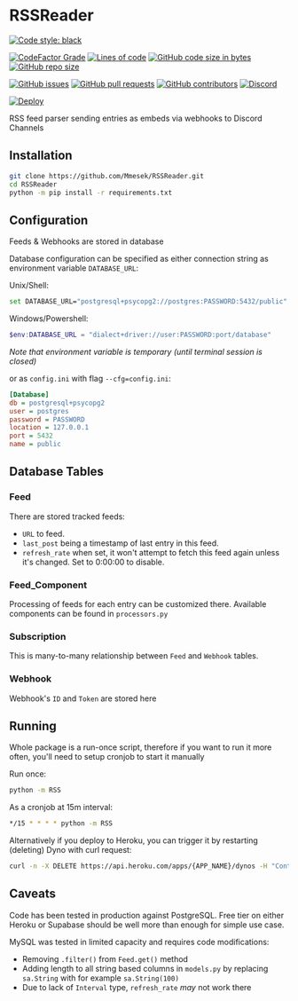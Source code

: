 # RSSReader

[![Code style: black](https://img.shields.io/badge/code%20style-black-000000.svg)](https://github.com/psf/black)

[![CodeFactor Grade](https://img.shields.io/codefactor/grade/github/Mmesek/RSSReader)](https://www.codefactor.io/repository/github/mmesek/rssreader/overview/main)
[![Lines of code](https://sloc.xyz/github/Mmesek/RSSReader)]()
[![GitHub code size in bytes](https://img.shields.io/github/languages/code-size/Mmesek/RSSReader)]()
[![GitHub repo size](https://img.shields.io/github/repo-size/Mmesek/RSSReader)]()

[![GitHub issues](https://img.shields.io/github/issues/Mmesek/RSSReader)](../../issues)
[![GitHub pull requests](https://img.shields.io/github/issues-pr/Mmesek/RSSReader)](../../pulls)
[![GitHub contributors](https://img.shields.io/github/contributors/Mmesek/RSSReader)](../../graphs/contributors)
[![Discord](https://img.shields.io/discord/517445947446525952)](https://discord.gg/RPHnebgZDs)

[![Deploy](https://www.herokucdn.com/deploy/button.svg)](https://heroku.com/deploy)

RSS feed parser sending entries as embeds via webhooks to Discord Channels

## Installation

```sh
git clone https://github.com/Mmesek/RSSReader.git
cd RSSReader
python -m pip install -r requirements.txt
```

## Configuration

Feeds & Webhooks are stored in database

Database configuration can be specified as either connection string as environment variable `DATABASE_URL`:

Unix/Shell:
```sh
set DATABASE_URL="postgresql+psycopg2://postgres:PASSWORD:5432/public"
```

Windows/Powershell:
```powershell
$env:DATABASE_URL = "dialect+driver://user:PASSWORD:port/database"
```
*Note that environment variable is temporary (until terminal session is closed)*


or as `config.ini` with flag `--cfg=config.ini`:
```ini
[Database]
db = postgresql+psycopg2
user = postgres
password = PASSWORD
location = 127.0.0.1
port = 5432
name = public
```

## Database Tables
### Feed
There are stored tracked feeds:
 - `URL` to feed.
 - `last_post` being a timestamp of last entry in this feed.
 - `refresh_rate` when set, it won't attempt to fetch this feed again unless it's changed. Set to 0:00:00 to disable.

### Feed_Component
Processing of feeds for each entry can be customized there. Available components can be found in `processors.py`

### Subscription
This is many-to-many relationship between `Feed` and `Webhook` tables.

### Webhook
Webhook's `ID` and `Token` are stored here

## Running

Whole package is a run-once script, therefore if you want to run it more often, you'll need to setup cronjob to start it manually

Run once:
```sh
python -m RSS
```

As a cronjob at 15m interval:
```sh
*/15 * * * * python -m RSS
```

Alternatively if you deploy to Heroku, you can trigger it by restarting (deleting) Dyno with curl request:
```sh
curl -n -X DELETE https://api.heroku.com/apps/{APP_NAME}/dynos -H "Content-Type: application/json" -H "Accept: application/vnd.heroku+json; version=3" -H "Authorization: Bearer {TOKEN}"
```

## Caveats

Code has been tested in production against PostgreSQL. Free tier on either Heroku or Supabase should be well more than enough for simple use case. 

MySQL was tested in limited capacity and requires code modifications: 
- Removing `.filter()` from `Feed.get()` method
- Adding length to all string based columns in `models.py` by replacing `sa.String` with for example `sa.String(100)`
- Due to lack of `Interval` type, `refresh_rate` *may* not work there
